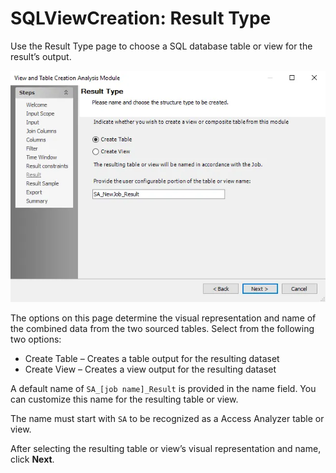 # SQLViewCreation: Result Type

Use the Result Type page to choose a SQL database table or view for the result’s output.

![View and Table Creation Analysis Module wizard Result Type page](../../../../../../static/img/product_docs/accessanalyzer/enterpriseauditor/admin/analysis/sqlviewcreation/resulttype.webp)

The options on this page determine the visual representation and name of the combined data from the
two sourced tables. Select from the following two options:

- Create Table – Creates a table output for the resulting dataset
- Create View – Creates a view output for the resulting dataset

A default name of `SA_[job name]_Result` is provided in the name field. You can customize this name
for the resulting table or view.

The name must start with `SA` to be recognized as a Access Analyzer table or view.

After selecting the resulting table or view’s visual representation and name, click **Next**.
